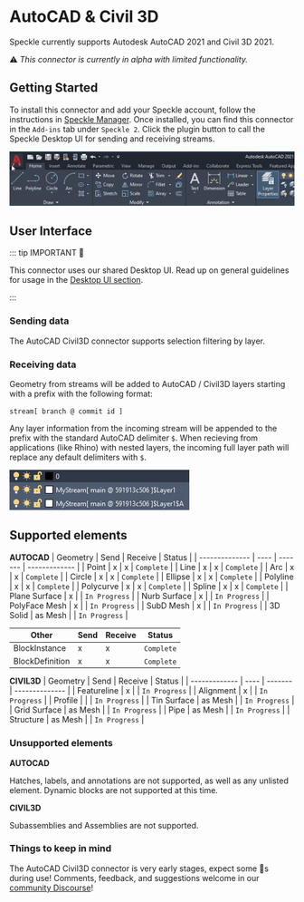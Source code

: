 # AutoCAD & Civil 3D

Speckle currently supports Autodesk AutoCAD 2021 and Civil 3D 2021.

⚠ _This connector is currently in alpha with limited functionality._

## Getting Started

To install this connector and add your Speckle account, follow the instructions in [Speckle Manager](/user/manager).
Once installed, you can find this connector in the `Add-ins` tab under `Speckle 2`. Click the plugin button to call the Speckle Desktop UI for sending and receiving streams.

![](/user/img-acad/setup-plugin.gif)

## User Interface

::: tip IMPORTANT 🙌

This connector uses our shared Desktop UI. Read up on general guidelines for usage in the [Desktop UI section](/user/ui).

:::

### Sending data

The AutoCAD Civil3D connector supports selection filtering by layer.

### Receiving data

Geometry from streams will be added to AutoCAD / Civil3D layers starting with a prefix with the following format:

```
stream[ branch @ commit id ]
```

Any layer information from the incoming stream will be appended to the prefix with the standard AutoCAD delimiter `$`. When recieving from applications (like Rhino) with nested layers, the incoming full layer path will replace any default delimiters with `$`.

![](/user/img-acad/receiving-layers.png)

## Supported elements

**AUTOCAD**
| Geometry       | Send | Receive | Status        |
| -------------- | ---- | ------- | ------------- |
| Point          | x    | x       | `Complete`    |
| Line           | x    | x       | `Complete`    |
| Arc            | x    | x       | `Complete`    |
| Circle         | x    | x       | `Complete`    |
| Ellipse        | x    | x       | `Complete`    |
| Polyline       | x    | x       | `Complete`    |
| Polycurve      | x    | x       | `Complete`    |
| Spline         | x    | x       | `Complete`    |
| Plane Surface  | x    |         | `In Progress` |
| Nurb Surface   | x    |         | `In Progress` |
| PolyFace Mesh  | x    |         | `In Progress` |
| SubD Mesh      | x    |         | `In Progress` |
| 3D Solid       | as Mesh    |         | `In Progress` |

| Other          | Send | Receive | Status        |
| -------------- | ---- | ------- | ------------- |
| BlockInstance  | x    | x       | `Complete`    |
| BlockDefinition| x    | x       | `Complete`    |

**CIVIL3D**
| Geometry      | Send | Receive | Status         |
| ------------- | ---- | ------- | -------------- |
| Featureline   | x    |         | `In Progress`  |
| Alignment     | x    |         | `In Progress`  |
| Profile       |      |         | `In Progress`  |
| Tin Surface   | as Mesh    |         | `In Progress`  |
| Grid Surface  | as Mesh    |         | `In Progress`  |
| Pipe          | as Mesh    |         | `In Progress`  |
| Structure     | as Mesh    |         | `In Progress`  |

### Unsupported elements

**AUTOCAD**

Hatches, labels, and annotations are not supported, as well as any unlisted element. Dynamic blocks are not supported at this time.

**CIVIL3D**

Subassemblies and Assemblies are not supported.

### Things to keep in mind

The AutoCAD Civil3D connector is very early stages, expect some 🐛s during use! Comments, feedback, and suggestions welcome in our [community Discourse](https://speckle.community/t/new-speckle-2-0-autocad-civil3d-suggestions/1155)!
